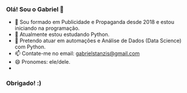 ### Olá! Sou o Gabriel 👋

- 🔭 Sou formado em Publicidade e Propaganda desde 2018 e estou iniciando na programação.
- 🌱 Atualmente estou estudando Python.
- 👯 Pretendo atuar em automações e Análise de Dados (Data Science) com Python.
- 📫 Contate-me no email: gabrielstanzis@gmail.com
- 😄 Pronomes: ele/dele.
- 
### Obrigado! :)
